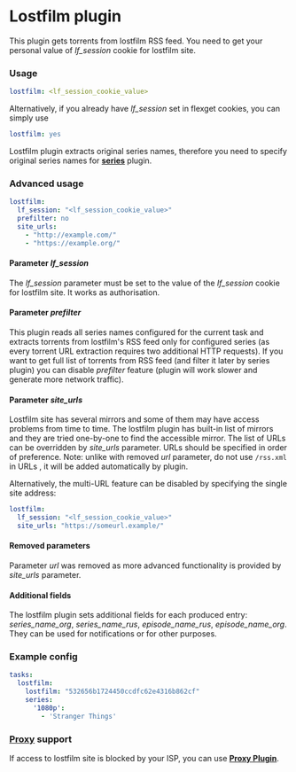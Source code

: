 # Lostfilm plugin
This plugin gets torrents from lostfilm RSS feed. You need to get your personal value of *lf_session* cookie for lostfilm site.

### Usage

``` yaml
lostfilm: <lf_session_cookie_value>
```
Alternatively, if you already have *lf_session* set in flexget cookies, you can simply use
``` yaml
lostfilm: yes
```
Lostfilm plugin extracts original series names, therefore you need to specify original series names for [**series**](https://flexget.com/Plugins/series) plugin.
### Advanced usage
``` yaml
lostfilm:
  lf_session: "<lf_session_cookie_value>"
  prefilter: no
  site_urls:
    - "http://example.com/"
    - "https://example.org/"
```
#### Parameter *lf_session*
The *lf_session* parameter must be set to the value of the *lf_session* cookie for lostfilm site. It works as authorisation.
#### Parameter *prefilter*
This plugin reads all series names configured for the current task and extracts torrents from lostfilm's RSS feed only for configured series (as every torrent URL extraction requires two additional HTTP requests). If you want to get full list of torrents from RSS feed (and filter it later by series plugin) you can disable _prefilter_ feature (plugin will work slower and generate more network traffic).
#### Parameter *site_urls*
Lostfilm site has several mirrors and some of them may have access problems from time to time. The lostfilm plugin has built-in list of mirrors and they are tried one-by-one to find the accessible mirror. The list of URLs can be overridden by *site_urls* parameter. URLs should be specified in order of preference. Note: unlike with removed *url* parameter, do not use `/rss.xml` in URLs , it will be added automatically by plugin.

Alternatively, the multi-URL feature can be disabled by specifying the single site address:
``` yaml
lostfilm:
  lf_session: "<lf_session_cookie_value>"
  site_urls: "https://someurl.example/"
```
#### Removed parameters
Parameter *url* was removed as more advanced functionality is provided by *site_urls* parameter.
#### Additional fields
The lostfilm plugin sets additional fields for each produced entry: *series_name_org*, *series_name_rus*, *episode_name_rus*, *episode_name_org*. They can be used for notifications or for other purposes.

### Example config
``` yaml
tasks:
  lostfilm:
    lostfilm: "532656b1724450ccdfc62e4316b862cf"
    series:
      '1080p':
        - 'Stranger Things'
```
### [Proxy](https://flexget.com/Plugins/proxy) support
If access to lostfilm site is blocked by your ISP, you can use [**Proxy Plugin**](https://flexget.com/Plugins/proxy).